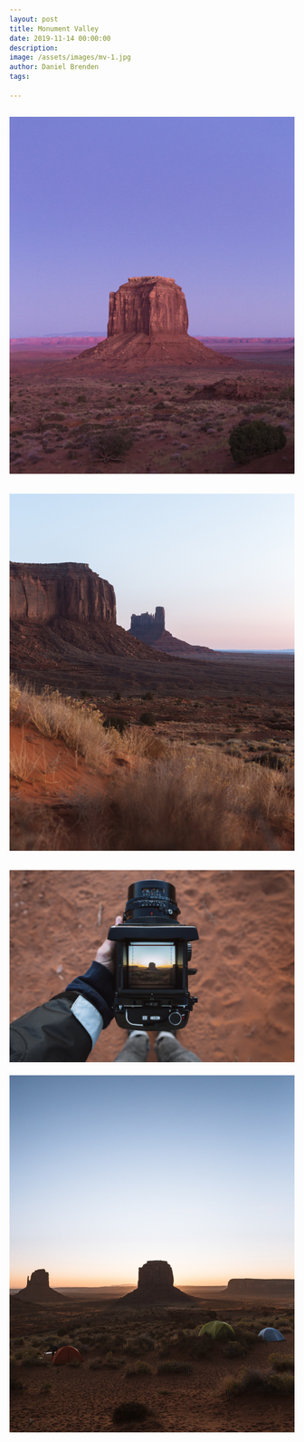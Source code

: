```yaml
---
layout: post
title: Monument Valley
date: 2019-11-14 00:00:00
description:
image: /assets/images/mv-1.jpg
author: Daniel Brenden
tags:

---
```

![Placeholder](/assets/images/mv-2.jpg)
---
![Placeholder](/assets/images/mv-3.jpg)
---
![Placeholder](/assets/images/mv-4.jpg)
---
![Placeholder](/assets/images/mv-5.jpg)
